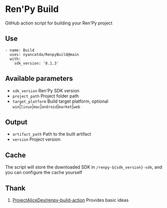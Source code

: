 # Ren'Py Build
GitHub action script for building your Ren'Py project

## Use
``` yarn
- name: Build
  uses: nyancatda/RenpyBuild@main
  with:
    sdk_version: '8.1.3'
```

## Available parameters
- `sdk_version` Ren'Py SDK version
- `project_path` Project folder path
- `target_platform` Build target platform, optional `win`|`linux`|`mac`|`android`|`market`|`web`

## Output
- `artifact_path` Path to the built artifact
- `version` Project version

## Cache
The script will store the downloaded SDK in `/renpy-${sdk_version}-sdk`, and you can configure the cache yourself

## Thank
1. [ProjectAliceDev/renpy-build-action](https://github.com/ProjectAliceDev/renpy-build-action) Provides basic ideas